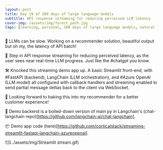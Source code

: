 ```yaml
---
layout: post
title: Day 19 of 100 days of large language models
subtitle: API response streaming for reducing perceived LLM latency
cover-img: /assets/img/forest_path.jpg
tags: [learning, personal, 100 days of large language models, natural language processing, machine learning, artificial intelligence]
---
```

🐢 LLMs can be slow. Working on a recommender solution, beautiful output but oh my, the latency of API batch!

🚀 Step in API response streaming for reducing perceived latency, as the user sees near real-time LLM progress. Just like the #chatgpt you know.

🛠️ Knocked this streaming demo app up. A basic Streamlit front-end, with #FastAPI (backend), LangChain (LLM orchestration), and #Azure OpenAI (LLM model) all configured with callback handlers and streaming enabled to send partial message deltas back to the client via WebSocket.

🥇 Looking forward to baking this into my recommender for a better customer experience!

📝 Demo backend is a boiled-down version of main py in Langchain's (chat-langchain repo)[https://github.com/langchain-ai/chat-langchain].

📦 Demo app code (here)[https://github.com/corticalstack/streaming-streamlit-fastapi-langchain-azureopenai].

![](../assets/img/Streamlit stream.gif)